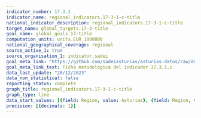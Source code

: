 ```yaml
---
indicator_number: 17.3.1
indicator_name: regional_indicators.17-3-1-c-title
national_indicator_description: regional_indicators.17-3-1-c-title
target_name: global_targets.17-3-title
goal_name: global_goals.17-title
computation_units: units.EUR_1000000
national_geographical_coverage: regional
source_active_1: true
source_organisation_1: indicator.sadei
goal_meta_link: "https://github.com/sadeiasturias/asturias-datos/raw/develop/descargas/metodologia/17.3.1.c.pdf"
goal_meta_link_text: Ficha metodológica del indicador 17.3.1.c
data_last_update: "20/12/2023"
data_non_statistical: false
reporting_status: complete
graph_title: regional_indicators.17-3-1-c-title
graph_type: line
data_start_values: [{field: Region, value: Asturias}, {field: Region, value: España}]
precision: [{decimals: 1}]
---
```

